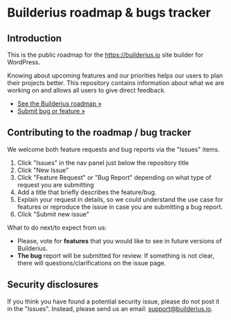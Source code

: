 # Builderius roadmap & bugs tracker

## Introduction

This is the public roadmap for the https://builderius.io site builder for WordPress.

Knowing about upcoming features and our priorities helps our users to plan their projects better. This repository contains information about what we are working on and allows all users to give direct feedback.

* [See the Builderius roadmap »](https://github.com/builderius/builderius/projects/1)
* [Submit bug or feature »](https://github.com/builderius/builderius/issues)

## Contributing to the roadmap / bug tracker

We welcome both feature requests and bug reports via the "Issues" items.

1. Click "Issues" in the nav panel just below the repository title
2. Click "New Issue"
3. Click "Feature Request" or "Bug Report" depending on what type of request you are submitting
4. Add a title that briefly describes the feature/bug.
5. Explain your request in details, so we could understand the use case for features or reproduce the issue in case you are submitting a bug report.
6. Click "Submit new issue"

What to do next/to expect from us:
* Please, vote for **features** that you would like to see in future versions of Builderius.
* **The bug** report will be submitted for review. If something is not clear, there will questions/clarifications on the issue page.

## Security disclosures

If you think you have found a potential security issue, please do not post it in the "Issues". Instead, please send us an email: [support@builderius.io](mailto:support@builderius.io).